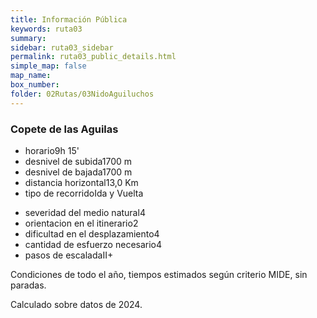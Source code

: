 ```yaml
---
title: Información Pública
keywords: ruta03
summary: 
sidebar: ruta03_sidebar
permalink: ruta03_public_details.html
simple_map: false
map_name: 
box_number: 
folder: 02Rutas/03NidoAguiluchos
---
```


<div class="mideTable col-md-8 col-md-offset-2 complete">
	<div class="row mideTitle"><h3>Copete de las Aguilas</h3></div>
	<div class="row">
		<ul class="col-md-6 mideDataLeft">
			<li class="time"><span class="description">horario</span><span class="value">9h 15'</span></li>
			<li class="positive"><span class="description">desnivel de subida</span><span class="value">1700 m</span></li>
			<li class="negative"><span class="description">desnivel de bajada</span><span class="value">1700 m</span></li>
			<li class="distance"><span class="description">distancia horizontal</span><span class="value">13,0 Km</span></li>
			<li class="type"><span class="description">tipo de recorrido</span><span class="value">Ida y Vuelta</span></li>
		</ul>
		<ul class="col-md-6 mideDataRight">
			<li class="harshness"><span class="description">severidad del medio natural</span><span class="value">4</span></li>
			<li class="orientation"><span class="description">orientacion en el itinerario</span><span class="value">2</span></li>
			<li class="difficulty"><span class="description">dificultad en el desplazamiento</span><span class="value">4</span></li>
			<li class="effort"><span class="description">cantidad de esfuerzo necesario</span><span class="value">4</span></li>
			<li class="climb"><span class="description">pasos de escalada</span><span class="value">II+</span></li>
		</ul>
	</div>
	<div class="row mideFooter">
		<p>Condiciones de todo el año, tiempos estimados según criterio MIDE, sin paradas.</p><p>Calculado sobre datos de 2024.</p>
	</div>
</div>